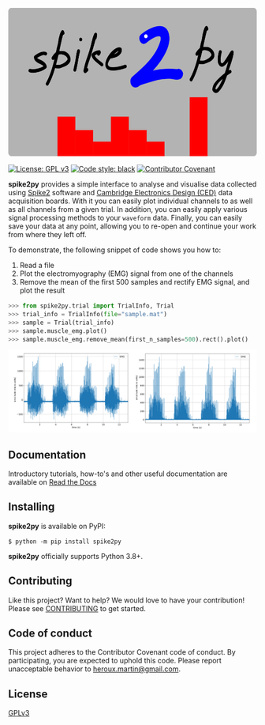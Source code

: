<p align="center">
  <img width="600" height="300" src="./docs/source/img/spike2py_icon_600x300.png">
</p>


[![License: GPL v3](https://img.shields.io/badge/License-GPLv3-blue.svg)](LICENSE)
[![Code style: black](https://img.shields.io/badge/code%20style-black-000000.svg)](https://github.com/psf/black) 
[![Contributor Covenant](https://img.shields.io/badge/Contributor%20Covenant-v2.0%20adopted-ff69b4.svg)](code_of_conduct.md)

**spike2py** provides a simple interface to analyse and visualise data collected using [Spike2](http://ced.co.uk/products/spkovin) software and [Cambridge Electronics Design (CED)](http://ced.co.uk/) data acquisition boards. With it you can easily plot individual channels to as well as all channels from a given trial. In addition, you can easily apply various signal processing methods to your `waveform` data. Finally, you can easily save your data at any point, allowing you to re-open and continue your work from where they left off.

To demonstrate, the following snippet of code shows you how to:

1. Read a file
2. Plot the electromyography (EMG) signal from one of the channels
2. Remove the mean of the first 500 samples and rectify EMG signal, and plot the result

```python
>>> from spike2py.trial import TrialInfo, Trial
>>> trial_info = TrialInfo(file="sample.mat")
>>> sample = Trial(trial_info)
>>> sample.muscle_emg.plot()
>>> sample.muscle_emg.remove_mean(first_n_samples=500).rect().plot()
```

![emg_raw](./docs/source/img/EMG_400x132.png)


## Documentation

Introductory tutorials, how-to's and other useful documentation are available on [Read the Docs](https://???)

## Installing

**spike2py** is available on PyPI:

```console
$ python -m pip install spike2py
```

**spike2py** officially supports Python 3.8+.

## Contributing 

Like this project? Want to help? We would love to have your contribution! Please see [CONTRIBUTING](CONTRIBUTING.md) to get started.

## Code of conduct

This project adheres to the Contributor Covenant code of conduct. By participating, you are expected to uphold this code. Please report unacceptable behavior to [heroux.martin@gmail.com](heroux.martin@gmail.com).
 
## License

[GPLv3](./LICENSE)